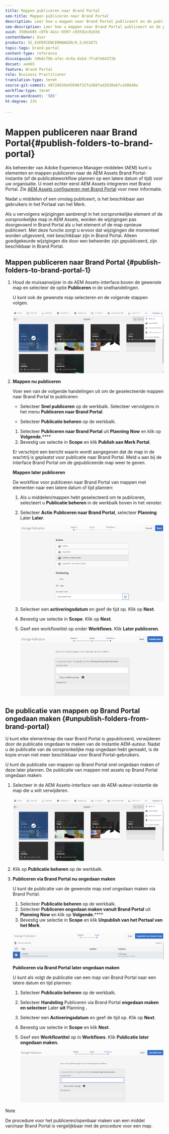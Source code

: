 ```yaml
---
title: Mappen publiceren naar Brand Portal
seo-title: Mappen publiceren naar Brand Portal
description: Leer hoe u mappen naar Brand Portal publiceert en de publicatie ervan ongedaan maakt.
seo-description: Leer hoe u mappen naar Brand Portal publiceert en de publicatie ervan ongedaan maakt.
uuid: 350beb85-c0fb-4a1c-8597-c03592c02d3d
contentOwner: User
products: SG_EXPERIENCEMANAGER/6.5/ASSETS
topic-tags: brand-portal
content-type: reference
discoiquuid: 39b8cf9b-afec-4c9a-8a5d-7fc87e643f26
docset: aem65
feature: Brand Portal
role: Business Practitioner
translation-type: tm+mt
source-git-commit: 48726639e93696f32fa368fad2630e6fca50640e
workflow-type: tm+mt
source-wordcount: '585'
ht-degree: 23%

---
```



# Mappen publiceren naar Brand Portal{#publish-folders-to-brand-portal}

Als beheerder van Adobe Experience Manager-middelen (AEM) kunt u elementen en mappen publiceren naar de AEM Assets Brand Portal-instantie (of de publicatieworkflow plannen op een latere datum of tijd) voor uw organisatie. U moet echter eerst AEM Assets integreren met Brand Portal. Zie [AEM Assets configureren met Brand Portal](/help/assets/configure-aem-assets-with-brand-portal.md) voor meer informatie.

Nadat u middelen of een omslag publiceert, is het beschikbaar aan gebruikers in het Portaal van het Merk.

Als u vervolgens wijzigingen aanbrengt in het oorspronkelijke element of de oorspronkelijke map in AEM Assets, worden de wijzigingen pas doorgevoerd in Brand Portal als u het element of de map opnieuw publiceert. Met deze functie zorgt u ervoor dat wijzigingen die momenteel worden uitgevoerd, niet beschikbaar zijn in Brand Portal. Alleen goedgekeurde wijzigingen die door een beheerder zijn gepubliceerd, zijn beschikbaar in Brand Portal.

## Mappen publiceren naar Brand Portal {#publish-folders-to-brand-portal-1}

1. Houd de muisaanwijzer in de AEM Assets-interface boven de gewenste map en selecteer de optie **Publiceren** in de snelhandelingen.

   U kunt ook de gewenste map selecteren en de volgende stappen volgen.

   ![publish2bp](assets/publish2bp.png)

1. **Mappen nu publiceren**

   Voer een van de volgende handelingen uit om de geselecteerde mappen naar Brand Portal te publiceren:

   * Selecteer **Snel publiceren** op de werkbalk. Selecteer vervolgens in het menu **Publiceren naar Brand Portal**.

   * Selecteer **Publicatie beheren** op de werkbalk.
   1. Selecteer **Publiceren naar Brand Portal** uit **Planning** **Now** en klik op **Volgende.******
   1. Bevestig uw selectie in **Scope** en klik **Publish aan Merk Portal**.

   Er verschijnt een bericht waarin wordt aangegeven dat de map in de wachtrij is geplaatst voor publicatie naar Brand Portal. Meld u aan bij de interface Brand Portal om de gepubliceerde map weer te geven.

   **Mappen later publiceren**

   De workflow voor publiceren naar Brand Portal van mappen met elementen naar een latere datum of tijd plannen:

   1. Als u middelen/mappen hebt geselecteerd om te publiceren, selecteert u **Publicatie beheren** in de werkbalk boven in het venster.
   1. Selecteer **Actie** **Publiceren naar Brand Portal**, selecteer **Planning** Later **Later**.

      ![publishlaterbp](assets/publishlaterbp.png)

   1. Selecteer een **activeringsdatum** en geef de tijd op. Klik op **Next**.
   1. Bevestig uw selectie in **Scope**. Klik op **Next**.
   1. Geef een workflowtitel op onder **Workflows**. Klik **Later publiceren**.

      ![manageschedulepub](assets/manageschedulepub.png)



## De publicatie van mappen op Brand Portal ongedaan maken {#unpublish-folders-from-brand-portal}

U kunt elke elementmap die naar Brand Portal is gepubliceerd, verwijderen door de publicatie ongedaan te maken van de instantie AEM-auteur. Nadat u de publicatie van de oorspronkelijke map ongedaan hebt gemaakt, is de kopie ervan niet meer beschikbaar voor Brand Portal-gebruikers.

U kunt de publicatie van mappen op Brand Portal snel ongedaan maken of deze later plannen. De publicatie van mappen met assets op Brand Portal ongedaan maken:

1. Selecteer in de AEM Assets-interface van de AEM-auteur-instantie de map die u wilt verwijderen.

   ![publish2bp-1](assets/publish2bp.png)

1. Klik op **Publicatie beheren** op de werkbalk.

1. **Publiceren via Brand Portal nu ongedaan maken**

   U kunt de publicatie van de gewenste map snel ongedaan maken via Brand Portal:

   1. Selecteer **Publicatie beheren** op de werkbalk.
   1. Selecteer **Publiceren ongedaan maken vanuit Brand Portal** uit **Planning** **Now** en klik op **Volgende.******
   1. Bevestig uw selectie in **Scope** en klik **Unpublish van het Portaal van het Merk**.

   ![confirm-unpublish](assets/confirm-unpublish.png)

   **Publiceren via Brand Portal later ongedaan maken**

   U kunt als volgt de publicatie van een map van Brand Portal naar een latere datum en tijd plannen:

   1. Selecteer **Publicatie beheren** op de werkbalk.
   1. Selecteer **Handeling** Publiceren via Brand Portal **ongedaan maken en selecteer** Later **uit** Planning **.**
   1. Selecteer een **Activeringsdatum** en geef de tijd op. Klik op **Next**.
   1. Bevestig uw selectie in **Scope** en klik **Next**.
   1. Geef een **Workflowtitel** op in **Workflows**. Klik **Publicatie later ongedaan maken.**

      ![unpublishworkflows](assets/unpublishworkflows.png)


>[!NOTE]
>
>De procedure voor het publiceren/openbaar maken van een middel van/naar Brand Portal is vergelijkbaar met de procedure voor een map.

